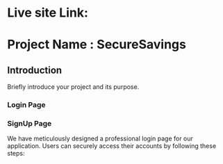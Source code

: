 # Live site Link: #

# Project Name : SecureSavings

## Introduction

Briefly introduce your project and its purpose.

### Login Page
### SignUp Page

We have meticulously designed a professional login page for our application. Users can securely access their accounts by following these steps:
